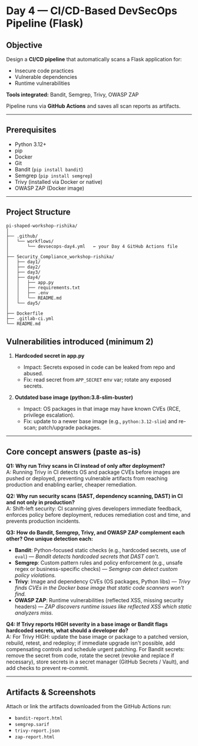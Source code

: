 # Day 4 — CI/CD-Based DevSecOps Pipeline (Flask)

## Objective
Design a **CI/CD pipeline** that automatically scans a Flask application for:

- Insecure code practices  
- Vulnerable dependencies  
- Runtime vulnerabilities  

**Tools integrated:** Bandit, Semgrep, Trivy, OWASP ZAP  

Pipeline runs via **GitHub Actions** and saves all scan reports as artifacts.  

---

## Prerequisites

- Python 3.12+
- pip
- Docker
- Git
- Bandit (`pip install bandit`)
- Semgrep (`pip install semgrep`)
- Trivy (installed via Docker or native)
- OWASP ZAP (Docker image)


---

## Project Structure
  ```
 pi-shaped-workshop-rishika/
│
├── .github/
│   └── workflows/
│       └── devsecops-day4.yml   ← your Day 4 GitHub Actions file
│
├── Security_Compliance_workshop-rishika/
│   ├── day1/
│   ├── day2/
│   ├── day3/
│   ├── day4/
│   │   ├── app.py
│   │   ├── requirements.txt
│   │   ├── .env
│   │   └── README.md
│   └── day5/
│
├── Dockerfile
├── .gitlab-ci.yml
└── README.md

  ```
  
## Vulnerabilities introduced (minimum 2)
1. **Hardcoded secret in app.py**  
   - Impact: Secrets exposed in code can be leaked from repo and abused.  
   - Fix: read secret from `APP_SECRET` env var; rotate any exposed secrets.

2. **Outdated base image (python:3.8-slim-buster)**  
   - Impact: OS packages in that image may have known CVEs (RCE, privilege escalation).  
   - Fix: update to a newer base image (e.g., `python:3.12-slim`) and re-scan; patch/upgrade packages.

---
## Core concept answers (paste as-is)
**Q1: Why run Trivy scans in CI instead of only after deployment?**  
A: Running Trivy in CI detects OS and package CVEs before images are pushed or deployed, preventing vulnerable artifacts from reaching production and enabling earlier, cheaper remediation.

**Q2: Why run security scans (SAST, dependency scanning, DAST) in CI and not only in production?**  
A: Shift-left security: CI scanning gives developers immediate feedback, enforces policy before deployment, reduces remediation cost and time, and prevents production incidents.

**Q3: How do Bandit, Semgrep, Trivy, and OWASP ZAP complement each other? One unique detection each:**  
- **Bandit**: Python-focused static checks (e.g., hardcoded secrets, use of `eval`) — *Bandit detects hardcoded secrets that DAST can't.*  
- **Semgrep**: Custom pattern rules and policy enforcement (e.g., unsafe regex or business-specific checks) — *Semgrep can detect custom policy violations.*  
- **Trivy**: Image and dependency CVEs (OS packages, Python libs) — *Trivy finds CVEs in the Docker base image that static code scanners won't find.*  
- **OWASP ZAP**: Runtime vulnerabilities (reflected XSS, missing security headers) — *ZAP discovers runtime issues like reflected XSS which static analyzers miss.*

**Q4: If Trivy reports HIGH severity in a base image or Bandit flags hardcoded secrets, what should a developer do?**  
A: For Trivy HIGH: update the base image or package to a patched version, rebuild, retest, and redeploy; if immediate upgrade isn't possible, add compensating controls and schedule urgent patching. For Bandit secrets: remove the secret from code, rotate the secret (revoke and replace if necessary), store secrets in a secret manager (GitHub Secrets / Vault), and add checks to prevent re-commit.

---

## Artifacts & Screenshots
Attach or link the artifacts downloaded from the GitHub Actions run:
- `bandit-report.html`
- `semgrep.sarif`
- `trivy-report.json`
- `zap-report.html`




